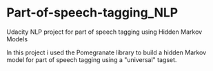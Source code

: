 # Part-of-speech-tagging_NLP
Udacity NLP project for part of speech tagging using Hidden Markov Models

In this project i used the Pomegranate library to build a hidden Markov model for part of speech tagging using a "universal" tagset.
